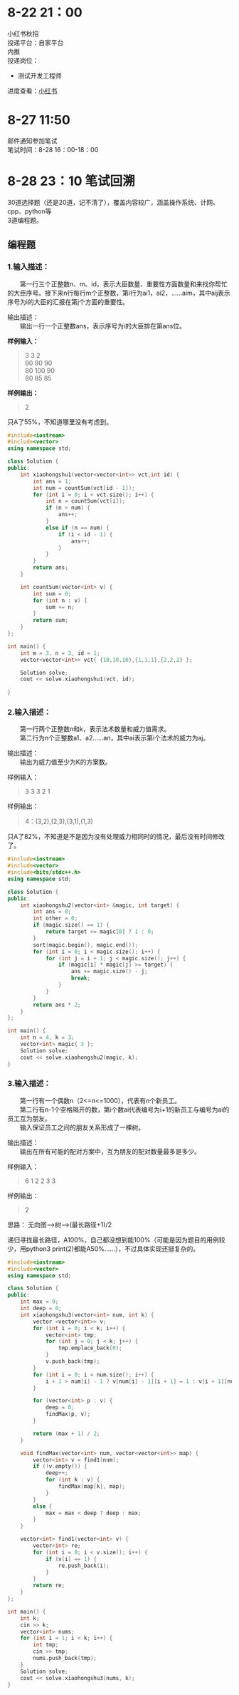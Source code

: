# 8-22 21：00
小红书秋招  
投递平台：自家平台  
内推  
投递岗位：
+ 测试开发工程师  

进度查看：[小红书](https://job.xiaohongshu.com/record/campus)

# 8-27 11:50
邮件通知参加笔试  
笔试时间：8-28 16：00-18：00

# 8-28 23：10 笔试回溯
30道选择题（还是20道，记不清了），覆盖内容较广，涵盖操作系统、计网、cpp、python等  
3道编程题。
## 编程题
### 1.输入描述：  
&emsp;&emsp;第一行三个正整数n、m、id，表示大臣数量、重要性方面数量和来找你帮忙的大臣序号。接下来n行每行m个正整数，第i行为ai1，ai2，……aim，其中aij表示序号为i的大臣的汇报在第j个方面的重要性。  
  
输出描述：  
&emsp;&emsp;输出一行一个正整数ans，表示序号为i的大臣排在第ans位。  
  
**样例输入：**  
> 3 3 2  
> 90 90 90  
> 80 100 90  
> 80 85 85  

**样例输出：**
> 2  

只A了55%，不知道哪里没有考虑到。  
```C++
#include<iostream>
#include<vector>
using namespace std;

class Solution {
public:
	int xiaohongshu1(vector<vector<int>> vct,int id) {
		int ans = 1;
		int num = countSum(vct[id - 1]);
		for (int i = 0; i < vct.size(); i++) {
			int n = countSum(vct[i]);
			if (n > num) {
				ans++;
			}
			else if (n == num) {
				if (i < id - 1) {
					ans++;
				}
			}
		}
		return ans;
	}

	int countSum(vector<int> v) {
		int sum = 0;
		for (int n : v) {
			sum += n;
		}
		return sum;
	}
};

int main() {
	int m = 3, n = 3, id = 1;
	vector<vector<int>> vct{ {10,10,10},{1,1,1},{2,2,2} };

	Solution solve;
	cout << solve.xiaohongshu1(vct, id);
	
}
```
  


### 2.输入描述：
&emsp;&emsp;第一行两个正整数n和k，表示法术数量和威力值需求。  
&emsp;&emsp;第二行为n个正整数a1、a2……an，其中ai表示第i个法术的威力为aj。 
   
输出描述：  
&emsp;&emsp;输出为威力值至少为K的方案数。
  
  样例输入：
> 3 3
> 3 2 1

  样例输出：
> 4：(3,2),(2,3),(3,1),(1,3)

只A了82%，不知道是不是因为没有处理威力相同时的情况，最后没有时间修改了。  

```C++
#include<iostream>
#include<vector>
#include<bits/stdc++.h>
using namespace std;

class Solution {
public:
	int xiaohongshu2(vector<int> &magic, int target) {
		int ans = 0;
		int other = 0;
		if (magic.size() == 1) {
			return target <= magic[0] ? 1 : 0;
		}
		sort(magic.begin(), magic.end());
		for (int i = 0; i < magic.size(); i++) {
			for (int j = i + 1; j < magic.size(); j++) {
				if (magic[i] * magic[j] >= target) {
					ans += magic.size() - j;
					break;
				}
			}
		}
		return ans * 2;
	}
};

int main() {
	int n = 4, k = 3;
	vector<int> magic{ 3 };
	Solution solve;
	cout << solve.xiaohongshu2(magic, k);
}
```

### 3.输入描述：
&emsp;&emsp;第一行有一个偶数n（2<=n<=1000），代表有n个新员工。  
&emsp;&emsp;第二行有n-1个空格隔开的数，第i个数ai代表编号为i+1的新员工与编号为ai的员工互为朋友。  
&emsp;&emsp;输入保证员工之间的朋友关系形成了一棵树。  

输出描述：  
&emsp;&emsp;输出在所有可能的配对方案中，互为朋友的配对数量最多是多少。

样例输入：
> 6
> 1 2 2 3 3

样例输出：
>2

思路：
无向图-->树-->(最长路径+1)/2  

递归寻找最长路径，A100%，自己都没想到能100%（可能是因为题目的用例较少，用python3 print(2)都能A50%……），不过具体实现还挺复杂的。

```C++
#include<iostream>
#include<vector>
using namespace std;

class Solution {
public:
	int max = 0;
	int deep = 0;
	int xiaohongshu3(vector<int> num, int k) {
		vector <vector<int>> v;
		for (int i = 0; i < k; i++) {
			vector<int> tmp;
			for (int j = 0; j < k; j++) {
				tmp.emplace_back(0);
			}
			v.push_back(tmp);
		}
		for (int i = 0; i < num.size(); i++) {
			i + 1 > num[i] - 1 ? v[num[i] - 1][i + 1] = 1 : v[i + 1][num[i] - 1] = 1;
		}

		for (vector<int> p : v) {
			deep = 0;
			findMax(p, v);
		}

		return (max + 1) / 2;
	}

	void findMax(vector<int> num, vector<vector<int>> map) {
		vector<int> v = find1(num);
		if (!v.empty()) {
			deep++;
			for (int k : v) {
				findMax(map[k], map);
			}
		}
		else {
			max = max < deep ? deep : max;
		}
	}

	vector<int> find1(vector<int> v) {
		vector<int> re;
		for (int i = 0; i < v.size(); i++) {
			if (v[i] == 1) {
				re.push_back(i);
			}
		}
		return re;
	}
};

int main() {
	int k;
	cin >> k;
	vector<int> nums;
	for (int i = 1; i < k; i++) {
		int tmp;
		cin >> tmp;
		nums.push_back(tmp);
	}
	Solution solve;
	cout << solve.xiaohongshu3(nums, k);
}
```
